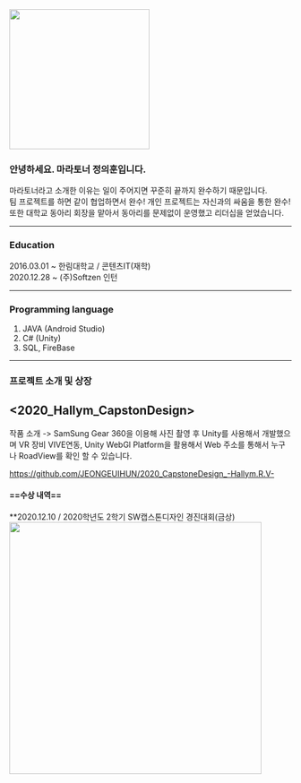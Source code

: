 <img width = "250" src = "https://user-images.githubusercontent.com/58055104/103348310-f8102400-4adc-11eb-9d64-9742a0bff1f9.jpg">

### 안녕하세요. 마라토너 정의훈입니다.  
마라토너라고 소개한 이유는 일이 주어지면 꾸준히 끝까지 완수하기 때문입니다.  
팀 프로젝트를 하면 같이 협업하면서 완수! 개인 프로젝트는 자신과의 싸움을 통한 완수!  
또한 대학교 동아리 회장을 맡아서 동아리를 문제없이 운영했고 리더십을 얻었습니다.  

--------------------------

### Education  
2016.03.01 ~ 한림대학교 / 콘텐츠IT(재학)  
2020.12.28 ~ (주)Softzen 인턴  

--------------------------

### Programming language
1. JAVA (Android Studio)
2. C# (Unity)
3. SQL, FireBase

--------------------------

### 프로젝트 소개 및 상장

## <2020_Hallym_CapstonDesign>

작품 소개 -> 
SamSung Gear 360을 이용해 사진 촬영 후 Unity를 사용해서 개발했으며 VR 장비 VIVE연동, Unity WebGl Platform을 활용해서 Web 주소를 통해서 누구나 RoadView를 확인 할 수 있습니다.

https://github.com/JEONGEUIHUN/2020_CapstoneDesign_-Hallym.R.V-

#### ==수상 내역==  
**2020.12.10 / 2020학년도 2학기 SW캡스톤디자인 경진대회(금상)  
<img width = "450" src = "https://user-images.githubusercontent.com/58055104/103350853-ae2b3c00-4ae4-11eb-88ab-eb83ed17532a.jpg">
